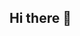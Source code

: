 ## Hi there 👋

<!--
**manthanhly/manthanhly** is a ✨ _special_ ✨ repository because its `README.md` (this file) appears on your GitHub profile.
Howdie! I’m Man /muhn/, a seasoned professional in the oil and gas industry with over 6 years of experience in Completion - Hydraulic Fracturing. Recently, I’ve set my sights on data engineering and am actively learning and growing in this field.
-->
